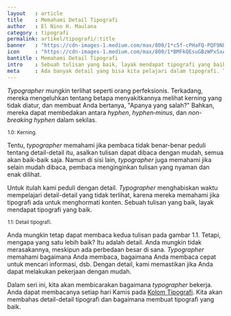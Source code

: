 ```yaml
---
layout   : article
title    : Memahami Detail Tipografi
author   : El Nino H. Maulana
category : tipografi
permalink: artikel/tipografi/:title
banner   : "https://cdn-images-1.medium.com/max/800/1*c5f-cPHaFQ-PQF9NLMQTmA.png"
icon     : "https://cdn-images-1.medium.com/max/800/1*BMFkQEsuGBzWPxSxAD7-zw.png"
bantitle : Memahami Detail Tipografi
intro    : Sebuah tulisan yang baik, layak mendapat tipografi yang baik. Kita akan membicarakan bagaimana <em>typographer</em> memperhatikan detail.
meta     : Ada banyak detail yang bisa kita pelajari dalam tipografi. Typographer menghabiskan waktu mempelajari detail tersebut untuk membuat tipografi yang baik.
---
```


*Typographer* mungkin terlihat seperti orang perfeksionis. Terkadang, mereka mengeluhkan tentang betapa menyakitkannya melihat kerning yang tidak diatur, dan membuat Anda bertanya, "Apanya yang salah?" Bahkan, mereka dapat membedakan antara *hyphen*, *hyphen‐minus*, dan *non-breaking hyphen* dalam sekilas.

<img src="data:image/png;base64,R0lGODlhAQABAAD/ACwAAAAAAQABAAACADs=" data-src="https://cdn-images-1.medium.com/max/800/1*bpXy5yWNpJb7MefKmotqrg.png" alt="Kerning" title="Kerning"><small class="site-article__caption"><span class="oldstyle">1.0:</span> Kerning.</small>

Tentu, *typographer* memahami jika pembaca tidak benar-benar peduli tentang detail-detail itu, asalkan tulisan dapat dibaca dengan mudah, semua akan baik-baik saja. Namun di sisi lain, *typographer* juga memahami jika selain mudah dibaca, pembaca menginginkan tulisan yang nyaman dan enak dilihat.

Untuk itulah kami peduli dengan detail. *Typographer* menghabiskan waktu mempelajari detail-detail yang tidak terlihat, karena mereka memahami jika tipografi ada untuk menghormati konten. Sebuah tulisan yang baik, layak mendapat tipografi yang baik.

<img src="data:image/png;base64,R0lGODlhAQABAAD/ACwAAAAAAQABAAACADs=" data-src="https://cdn-images-1.medium.com/max/800/1*N3xZwuQMuH10jh8XmMtK7Q.png" alt="Detail Tipografi" title="Detail Tipografi"><small class="site-article__caption"><span class="oldstyle">1.1:</span> Detail tipografi.</small>

Anda mungkin tetap dapat membaca kedua tulisan pada gambar 1.1. Tetapi, mengapa yang satu lebih baik? Itu adalah detail. Anda mungkin tidak merasakannya, meskipun ada perbedaan besar di sana. *Typographer* memahami bagaimana Anda membaca, bagaimana Anda membaca cepat untuk mencari informasi, dsb. Dengan detail, kami memastikan jika Anda dapat melakukan pekerjaan dengan mudah.

Dalam seri ini, kita akan membicarakan bagaimana *typographer* bekerja. Anda dapat membacanya setiap hari Kamis pada <a href="http://tertanda.com/artikel/tipografi/" title="Kolom Tipografi" target="_blank">Kolom Tipografi</a>. Kita akan membahas detail-detail tipografi dan bagaimana membuat tipografi yang baik.
